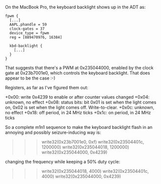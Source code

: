 On the MacBook Pro, the keyboard backlight shows up in the ADT as:

```
fpwm {
  [...]
  AAPL.phandle = 59
  clock-gates = 37
  device_type = fpwm
  reg = [889470976, 16384]

  kbd-backlight {
    [...]
  }
}
```

That suggests that there's a PWM at 0x235044000, enabled by the clock gate at 0x23b7001e0, which controls the keyboard backlight. That does appear to be the case :-)

Registers, as far as I've figured them out:

+0x00: write 0x4239 to enable or after counter values changed
+0x04: unknown, no effect
+0x08: status bits: bit 0x01 is set when the light comes on, 0x02 is set when the light comes off. Write-to-clear.
+0x0c: unknown, no effect
+0x18: off period, in 24 MHz ticks
+0x1c: on period, in 24 MHz ticks

So a complete m1n1 sequence to make the keyboard backlight flash in an annoying and possibly seizure-inducing way is:

>>> write32(0x23b7001e0, 0xf)
>>> write32(0x23504401c, 1200000)
>>> write32(0x235044018, 1200000)
>>> write32(0x235044000, 0x4239)

changing the frequency while keeping a 50% duty cycle:

>>> write32(0x235044018, 4000)
>>> write32(0x23504401c, 4000)
>>> write32(0x235044000, 0x4239)